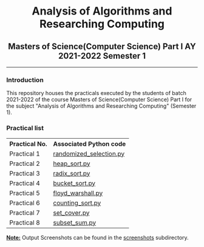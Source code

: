 # <center>Analysis of Algorithms and Researching Computing </center>

## <center>Masters of Science(Computer Science) Part I AY 2021-2022 Semester 1</center>

---

### Introduction

This repository houses the practicals executed by the students of batch 2021-2022 of the course Masters of Science(Computer Science) Part I for the subject "Analysis of Algorithms and Researching Computing" (Semester 1).

### Practical list

<table>
	<tr>
		<th>Practical No. </th>
		<th>Associated Python code</th>
	</tr>
	<tr>
		<td> Practical 1 </td>
		<td> <a href = "randomized_selection.py">randomized_selection.py</a></td>
	</tr>
	<tr>
		<td> Practical 2 </td>
        <td><a href = "heap_sort.py">heap_sort.py</a></td>
    </tr>
	<tr>
		<td> Practical 3 </td>
		<td><a href = "radix_sort.py">radix_sort.py</a></td>
	</tr>
	<tr>
		<td> Practical 4 </td>
		<td><a href = "bucket_sort">bucket_sort.py</a></td>
	</tr>
	<tr>
		<td> Practical 5 </td>
		<td><a href = "floyd_warshall.py">floyd_warshall.py</a></td>
	</tr>
    <tr>
		<td> Practical 6 </td>
		<td><a href = "counting_sort.py">counting_sort.py</a></td>
	</tr>
    <tr>
		<td> Practical 7 </td>
		<td><a href = "set_cover.py">set_cover.py</a></td>
	</tr>
    <tr>
		<td> Practical 8 </td>
		<td><a href = "subset_sum.py">subset_sum.py</a></td>
	</tr>
</table>

**<u>Note:</u>** Output Screenshots can be found in the [screenshots](./screenshots) subdirectory.
